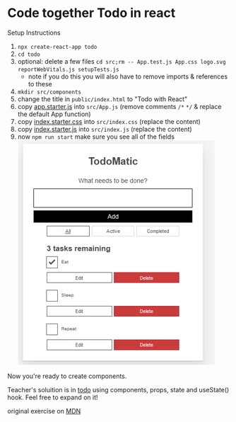 # Code together Todo in react

Setup Instructions 

1. `npx create-react-app todo`
2. `cd todo`
2. optional: delete a few files `cd src;rm -- App.test.js App.css logo.svg reportWebVitals.js setupTests.js`
   * note if you do this you will also have to remove imports & references to these
3. `mkdir src/components`
3. change the title in `public/index.html` to "Todo with React"
3. copy [app.starter.js](app.starter.js)  into  `src/App.js`  (remove comments `/*` `*/` & replace the default App function)
4. copy [index.starter.css](index.starter.css)  into  `src/index.css`  (replace the content)
5. copy [index.starter.js](index.starter.js) into `src/index.js` (replace the content)
6. now `npm run start`  make sure you see all of the fields<br> ![Todo screenshot](todo.png)


Now you're ready to create components.

Teacher's soluition is in [todo](todosolution/) using components, props, state and useState() hook.  Feel free to expand on it!

original exercise on [MDN](https://developer.mozilla.org/en-US/docs/Learn/Tools_and_testing/Client-side_JavaScript_frameworks/React_components)
